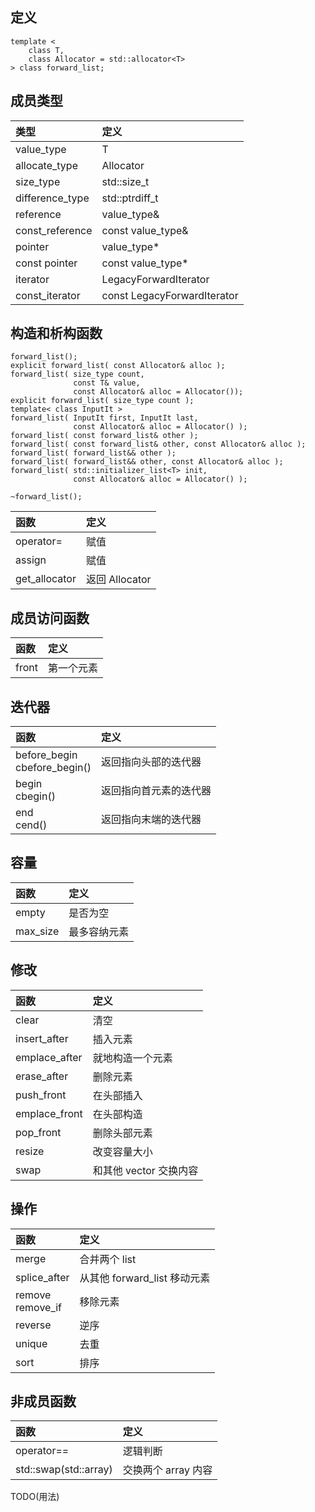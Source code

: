 ## 定义 <array>
```
template <
    class T,
    class Allocator = std::allocator<T>
> class forward_list;
```

## 成员类型
|类型|定义|
|:-|:-|
|value_type|T|
|allocate_type|Allocator|
|size_type|std::size_t|
|difference_type|std::ptrdiff_t|
|reference|value_type&|
|const_reference|const value_type&|
|pointer|value_type*|
|const pointer|const value_type*|
|iterator|LegacyForwardIterator|
|const_iterator|const LegacyForwardIterator|

## 构造和析构函数
```
forward_list();
explicit forward_list( const Allocator& alloc );
forward_list( size_type count,
              const T& value,
              const Allocator& alloc = Allocator());
explicit forward_list( size_type count );
template< class InputIt >
forward_list( InputIt first, InputIt last,
              const Allocator& alloc = Allocator() );
forward_list( const forward_list& other );
forward_list( const forward_list& other, const Allocator& alloc );
forward_list( forward_list&& other );
forward_list( forward_list&& other, const Allocator& alloc );
forward_list( std::initializer_list<T> init,
              const Allocator& alloc = Allocator() );

~forward_list();
```
|函数|定义|
|:-|:-|
|operator=|赋值|
|assign|赋值|
|get_allocator|返回 Allocator|

## 成员访问函数
|函数|定义|
|:-|:-|
|front|第一个元素|

## 迭代器
|函数|定义|
|:-|:-|
|before_begin<br>cbefore_begin()|返回指向头部的迭代器|
|begin<br>cbegin()|返回指向首元素的迭代器|
|end<br>cend()|返回指向末端的迭代器|

## 容量
|函数|定义|
|:-|:-|
|empty|是否为空|
|max_size|最多容纳元素|

## 修改
|函数|定义|
|:-|:-|
|clear|清空|
|insert_after|插入元素|
|emplace_after|就地构造一个元素|
|erase_after|删除元素|
|push_front|在头部插入|
|emplace_front|在头部构造|
|pop_front|删除头部元素|
|resize|改变容量大小|
|swap|和其他 vector 交换内容|

## 操作
|函数|定义|
|:-|:-|
|merge|合并两个 list|
|splice_after|从其他 forward_list 移动元素|
|remove<br>remove_if|移除元素|
|reverse|逆序|
|unique|去重|
|sort|排序|

## 非成员函数
|函数|定义|
|:-|:-|
|operator==|逻辑判断|
|std::swap(std::array)|交换两个 array 内容|

TODO(用法)